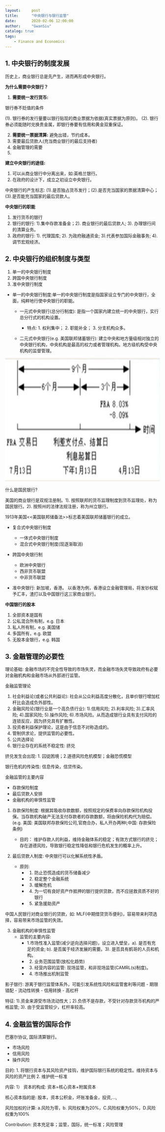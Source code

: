 ```yaml
---
layout:     post
title:      "中央银行与银行监管"
date:       2020-02-06 12:00:00
author:     "GwanSiu"
catalog: true
tags:
    - Finance and Economics
---
```


## 1. 中央银行的制度发展

历史上，商业银行总是先产生，进而再形成中央银行。

**为什么需要中央银行？**

1. **需要统一发行货币:** 

银行券不贬值的条件  

(1). 银行券的发行量要以银行贴现的商业票据为依据(真实票据为原则)。
(2). 银行券必须能随时兑换贵金属，即银行券要有信用和黄金双重保证。

2. **需要统一票据清算:** 避免出错，节约成本。
3. 需要最后贷款人(充当商业银行的最后支持者)
4. 金融管理的需要
5.

**建立中央银行的途径:**

1. 可以从商业银行中分离出来，如:英格兰银行。
2. 在政府的设计下，成立之初设立中央银行。 

中央银行的产生标志: (1).是否独占货币发行；(2).是否充当国家的票据清算中心；(3).是否能充当国家的最后贷款人。

**中央银行的职能**

1. 发行货币的银行
2. 银行的银行: 1).集中存款准备金；2). 商业银行的最后贷款人; 3). 办理银行间的清算业务。
3. 政府的银行: 1). 代理国库; 2). 为政府融通资金; 3).代表参加国际金融事务; 4). 调节宏观经济。

## 2. 中央银行的组织制度与类型

1. 单一的中央银行制度
2. 跨国中央银行制度
3. 准中央银行制度


- 单一的中央银行制度:单一的中央银行制度是指国家设立专门的中央银行，全面，纯粹地行使中央银行的职能。

    - 一元式中央银行(总分行制度): 是指一个国家内建立统一的中央银行，实行总分行式的机构设置。

        - 特点: 1. 权利集中； 2. 职能补全； 3. 分支机构众多。

    - 二元式中央银行(e.g. 美国联邦储蓄银行): 建立中央和地方量级相对独立的中央银行机构，中央机构是最高的权力或者管理机构。地方级机构受中央机构的监督管理。

<img src="https://raw.githubusercontent.com/Gwan-Siu/BlogCode/master/Finance_Economics/%E8%B4%A7%E5%B8%81%E9%87%91%E8%9E%8D%E5%AD%A6_%E5%AF%B9%E5%A4%96%E8%B4%B8%E6%98%93/%E7%AC%AC%E5%85%AD%E7%AB%A0_%E9%87%91%E8%9E%8D%E8%A1%8D%E7%94%9F%E5%93%81/exam01.png" width = "600" height = "400"/>

什么是国民银行?

美国的商业银行是双规注册制。1). 按照联邦的货币监理制度到货币监理处，称为国民银行。2). 按照州的法律法规注册，称为州立银行。

1913年美国<<美国联邦储备法>>标志着美国联邦储蓄银行的成立。

- 复合式中央银行制度
    - 一体式中央银行制度
    - 混合式中央银行制度(现逐渐取消)

- 跨国中央银行制
    - 欧洲中央银行
    - 西非货币联盟
    - 中非货币联盟

- 准中央银行: 新加坡，香港。 以香港为例，香港设立金融管理局，将发钞权赋予汇丰，渣打以及中国银行这三家商业银行。

**中国银行的股本**

1. 全部资本是国有
2. 公私混合所有制，e.g. 日本
3. 私人所有制，e.g. 美国储
4. 多国所有，e.g. 欧盟
5. 无股本金银行，e.g. 韩国

## 3. 金融管理的必要性

理论基础: 金融市场的不完全性导致的市场失灵，而金融市场失灵导致政府有必要对金融机构和金融市场从外部进行监管。

金融监管理论

1. 社会利益论(或者公共利益论): 社会从公众利益高度分散化，且单价银行增加杠杆比会造成负外部性。
2. 金融风险论(银行业是一个高负债行业): 1).信用风险; 2).利率风险; 3).汇率风险; 4).国家风险; 5).操作风险; 6).市场风险。从而造成银行业具有支付风险的连锁反应，因为挤兑具有扩散性。
3. 投资者利益保护理论，这是由于信息不对称造成的。
4. 管制供求论，提供监管的必要性。
5. 公共选择论
6. 银行业存在的系统不稳定性: 挤兑

挤兑发生会出现: 1. 囚徒困境；2.道德风险危机模型；金融恐慌模型

银行危机的传染性: 信息传染，信贷传染。

金融监管的主要内容

- 存款保险制度
- 最后贷款人安排
- 金融机构的审慎性监管

1. 存款保险制度: 根据其吸收存款数额，按照规定的保费率向存款保险机构投保。当存款机构破产无法支付存款者的存款数额，将由保险机构代为赔偿。(e.g. 美国: 美国联邦存款保险公司,官商合办，私人开办两种l;中国: 存款保险条例)
    - 目的： 维护存款人的利益，维持金融体系的稳定；有效方式银行的挤兑；存在道德风险，导致银行稳定性降低和银行危机发生的概率上升。

2. 最后贷款人制度: 中央银行可以化解系统性矛盾。
    - 原则:
        - 1. 防止恐慌造成的货币储备减少
        - 2. 稳定整个金融系统
        - 3. 缓解危机
        - 4. 为一切有良好资产作抵押的银行提供贷款，而不应拯救资质不好的银行
        - 5. 紧急援助资产

中国人民银行对商业银行的贷款，如: MLF(中期借贷货币便利)，容易带来利项选择，容易带来市场监管的失效。

3. 金融机构的审慎性监管
    - 监管的主要内容: 
        - 1.市场性准入监管(减少逆向选择问题)，设立进入壁垒，a). 是否有充足的资金; b). 是否属于经济发展的需要。3). 是否具有鹤哥的人员和机构。
        - 2. 业务范围监管(放松化趋势)
        - 3. 经营内容的监管: 现场监管，和非现场监管(CAMRL(s)制度)。
        - 4. 市场推出机制监管

影子银行: 游离于银行监管体系外，可能引发系统性风险和监管套利等问题
    - 期限错配
    - 流动性转换
    - 信用转换
    - 高杠杆

特征: 1).资金来源受市场流动性大；2).负债不是存款，不受针对存款货币机构的严格监管; 3). 由于受监管较少，杠杆率较高。

## 4. 金融监管的国际合作

巴塞尔协议, 国际清算银行。

- 市场风险
- 信用风险
- 操作风险

目的: 1. 将银行资本与其风险资产挂钩，维护国际银行系统的稳定性。维持资本与风险的资产比例
2. 维护统一标准

内容: 1） 资本的构成: 资本=核心资本+附属资本

核心资本指的是: 股本，资本公积金，坏账准备金，投资,...,

风险加权的计算: a.风险为零，b. 风险权重为20%，C.风险权重为50%，D.风险权重为100%

Contribution: 资本充足率；监管，国际，统一标准；风险管理










